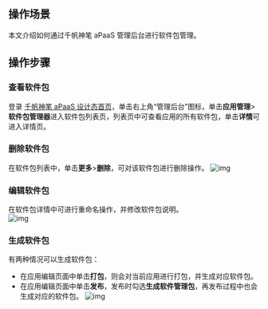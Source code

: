 ## 操作场景
本文介绍如何通过千帆神笔 aPaaS 管理后台进行软件包管理。

## 操作步骤
### 查看软件包
登录 [千帆神笔 aPaaS 设计态首页](https://apaas.cloud.tencent.com/)，单击右上角“管理后台”图标，单击**应用管理**>**软件包管理器**进入软件包列表页，列表页中可查看应用的所有软件包，单击**详情**可进入详情页。

### 删除软件包
在软件包列表中，单击**更多**>**删除**，可对该软件包进行删除操作。
 ![img](https://main.qcloudimg.com/raw/b75f80bb8a18c064c10256853fed9507.png)        
 
###  编辑软件包
在软件包详情中可进行重命名操作，并修改软件包说明。              
![img](https://main.qcloudimg.com/raw/c6f14b034a46828d7746fa7f20609622.png)        

### 生成软件包
有两种情况可以生成软件包：
- 在应用编辑页面中单击**打包**，则会对当前应用进行打包，并生成对应软件包。
- 在应用编辑页面中单击**发布**，发布时勾选**生成软件管理包**，再发布过程中也会生成对应的软件包。                 ![img](https://main.qcloudimg.com/raw/6fa89b6a9009fe73bbacb87a12c6b79b.png)        

